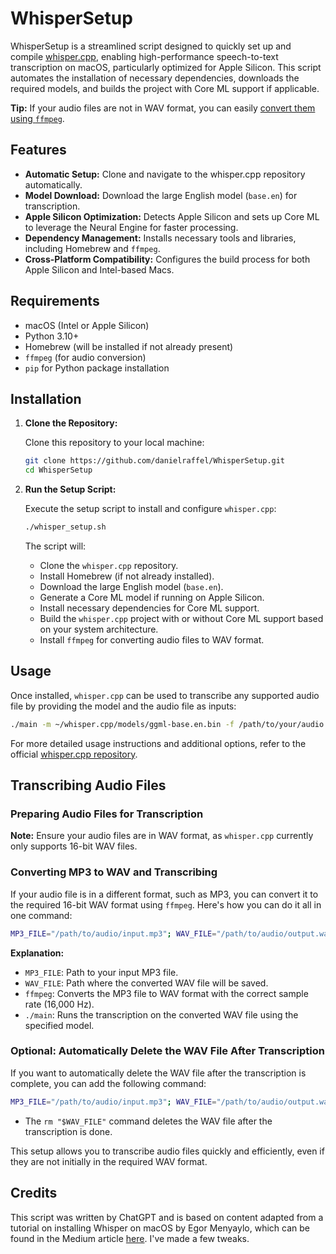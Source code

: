 # WhisperSetup

WhisperSetup is a streamlined script designed to quickly set up and compile [whisper.cpp](https://github.com/ggerganov/whisper.cpp), enabling high-performance speech-to-text transcription on macOS, particularly optimized for Apple Silicon. This script automates the installation of necessary dependencies, downloads the required models, and builds the project with Core ML support if applicable.

**Tip:** If your audio files are not in WAV format, you can easily [convert them using `ffmpeg`](#converting-mp3-to-wav-and-transcribing).

## Features

- **Automatic Setup:** Clone and navigate to the whisper.cpp repository automatically.
- **Model Download:** Download the large English model (`base.en`) for transcription.
- **Apple Silicon Optimization:** Detects Apple Silicon and sets up Core ML to leverage the Neural Engine for faster processing.
- **Dependency Management:** Installs necessary tools and libraries, including Homebrew and `ffmpeg`.
- **Cross-Platform Compatibility:** Configures the build process for both Apple Silicon and Intel-based Macs.

## Requirements

- macOS (Intel or Apple Silicon)
- Python 3.10+
- Homebrew (will be installed if not already present)
- `ffmpeg` (for audio conversion)
- `pip` for Python package installation

## Installation

1. **Clone the Repository:**

   Clone this repository to your local machine:

   ```bash
   git clone https://github.com/danielraffel/WhisperSetup.git
   cd WhisperSetup
   ```

2. **Run the Setup Script:**

   Execute the setup script to install and configure `whisper.cpp`:

   ```bash
   ./whisper_setup.sh
   ```

   The script will:
   - Clone the `whisper.cpp` repository.
   - Install Homebrew (if not already installed).
   - Download the large English model (`base.en`).
   - Generate a Core ML model if running on Apple Silicon.
   - Install necessary dependencies for Core ML support.
   - Build the `whisper.cpp` project with or without Core ML support based on your system architecture.
   - Install `ffmpeg` for converting audio files to WAV format.

## Usage

Once installed, `whisper.cpp` can be used to transcribe any supported audio file by providing the model and the audio file as inputs:

```bash
./main -m ~/whisper.cpp/models/ggml-base.en.bin -f /path/to/your/audio.wav
```

For more detailed usage instructions and additional options, refer to the official [whisper.cpp repository](https://github.com/ggerganov/whisper.cpp).

## Transcribing Audio Files

### Preparing Audio Files for Transcription

**Note:** Ensure your audio files are in WAV format, as `whisper.cpp` currently only supports 16-bit WAV files.

### Converting MP3 to WAV and Transcribing

If your audio file is in a different format, such as MP3, you can convert it to the required 16-bit WAV format using `ffmpeg`. Here's how you can do it all in one command:

```bash
MP3_FILE="/path/to/audio/input.mp3"; WAV_FILE="/path/to/audio/output.wav"; ffmpeg -i "$MP3_FILE" -ar 16000 "$WAV_FILE" && ./main -m ~/whisper.cpp/models/ggml-base.en.bin -f "$WAV_FILE"
```

**Explanation:**

- `MP3_FILE`: Path to your input MP3 file.
- `WAV_FILE`: Path where the converted WAV file will be saved.
- `ffmpeg`: Converts the MP3 file to WAV format with the correct sample rate (16,000 Hz).
- `./main`: Runs the transcription on the converted WAV file using the specified model.

### Optional: Automatically Delete the WAV File After Transcription

If you want to automatically delete the WAV file after the transcription is complete, you can add the following command:

```bash
MP3_FILE="/path/to/audio/input.mp3"; WAV_FILE="/path/to/audio/output.wav"; ffmpeg -i "$MP3_FILE" -ar 16000 "$WAV_FILE" && ./main -m ~/whisper.cpp/models/ggml-base.en.bin -f "$WAV_FILE" && rm "$WAV_FILE"
```

- The `rm "$WAV_FILE"` command deletes the WAV file after the transcription is done.

This setup allows you to transcribe audio files quickly and efficiently, even if they are not initially in the required WAV format.

## Credits
This script was written by ChatGPT and is based on content adapted from a tutorial on installing Whisper on macOS by Egor Menyaylo, which can be found in the Medium article [here](https://medium.com/gimz/how-to-install-whisper-on-mac-openais-speech-to-text-recognition-system-1f6709db6010). I've made a few tweaks.
